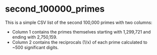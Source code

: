 # second_100000_primes

This is a simple CSV list of the second 100,000 primes with two columns:
* Column 1 contains the primes themselves starting with 1,299,721 and ending with 2,750,159.
* Column 2 contains the reciprocals (1/x) of each prime calculated to ~500 significant digits.
